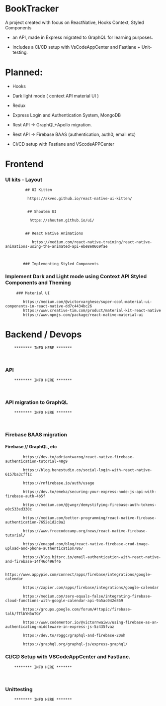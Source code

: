 # BookTracker


A project created with focus on ReactNative, Hooks Context, Styled Components 

+ an API, made in Express migrated to GraphQL for learning purposes. 

- Includes a CI/CD setup with VsCodeAppCenter and Fastlane + Unit-testing.



# Planned: 

+ Hooks

+ Dark light mode ( context API  material UI )

+ Redux

+ Express Login and Authentication System, MongoDB

+ Rest API -> GraphQL+Apollo migration.

+ Rest API -> Firebase BAAS (authentication, auth0, email etc)

+ CI/CD setup with Fastlane and VScodeAPPCenter



# Frontend


### UI kits - Layout

		     ## UI Kitten

			  https://akveo.github.io/react-native-ui-kitten/


		      ## Shoutem UI 

			   https://shoutem.github.io/ui/


		     ## React Native Animations

			    https://medium.com/react-native-training/react-native-animations-using-the-animated-api-ebe8e0669fae



		    ### Implementing Styled Components 




### Implement Dark and Light mode using Context API Styled Components and Theming 


		 ### Material UI 
		 
		 	https://medium.com/@victorvarghese/super-cool-material-ui-components-in-react-native-dd7c4434bc26
			https://www.creative-tim.com/product/material-kit-react-native
			https://www.npmjs.com/package/react-native-material-ui



# Backend / Devops

		******** INFO HERE *******
&nbsp;
&nbsp;
&nbsp; 
&nbsp;
&nbsp;
&nbsp;

### API 

		******** INFO HERE *******
&nbsp;
&nbsp;
&nbsp; 
&nbsp;
&nbsp;
&nbsp;


### API migration to GraphQL


		******** INFO HERE *******
&nbsp;
&nbsp;
&nbsp; 
&nbsp;
&nbsp;
&nbsp;


### Firebase BAAS migration


#### Firebase // GraphQL, etc




			https://dev.to/adriantwarog/react-native-firebase-authentication-tutorial-48g9
			
			https://blog.benestudio.co/social-login-with-react-native-6157ba3cff1c
			
			https://rnfirebase.io/auth/usage
			
			https://dev.to/emeka/securing-your-express-node-js-api-with-firebase-auth-4b5f
			
			https://medium.com/@jwngr/demystifying-firebase-auth-tokens-e0c533ed330c
			
			https://medium.com/better-programming/react-native-firebase-authentication-7652e1d2c8a2
			
			https://www.freecodecamp.org/news/react-native-firebase-tutorial/
			
			https://enappd.com/blog/react-native-firebase-crud-image-upload-and-phone-authentication/86/
			
			https://blog.bitsrc.io/email-authentication-with-react-native-and-firebase-14f46d496f46
			
			https://www.appypie.com/connect/apps/firebase/integrations/google-calendar
			
			https://zapier.com/apps/firebase/integrations/google-calendar
			
			https://medium.com/zero-equals-false/integrating-firebase-cloud-functions-with-google-calendar-api-9a5ac042e869
			
			https://groups.google.com/forum/#!topic/firebase-talk/fTlbYH5uTGY
			
			https://www.codementor.io/@victornwaiwu/using-firebase-as-an-authenticating-middleware-in-express-js-5z435fvaz
			
			https://dev.to/roggc/graphql-and-firebase-20oh
			
			https://graphql.org/graphql-js/express-graphql/




### CI/CD Setup with VSCodeAppCenter and Fastlane.

		******** INFO HERE *******
&nbsp;
&nbsp;
&nbsp; 
&nbsp;
&nbsp;
&nbsp;


### Unittesting

		******** INFO HERE *******

&nbsp;
&nbsp;
&nbsp; 
&nbsp;
&nbsp;
&nbsp;
&nbsp;
&nbsp;
&nbsp; 
&nbsp;
&nbsp;
&nbsp;
&nbsp;
&nbsp;
&nbsp; 
&nbsp;
&nbsp;
&nbsp;
&nbsp;
&nbsp;
&nbsp; 
&nbsp;
&nbsp;
&nbsp;
&nbsp;
&nbsp;
&nbsp; 
&nbsp;
&nbsp;
&nbsp;
&nbsp;
&nbsp;
&nbsp; 
&nbsp;
&nbsp;
&nbsp;
&nbsp;
&nbsp;
&nbsp; 
&nbsp;
&nbsp;
&nbsp;
